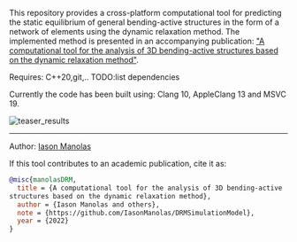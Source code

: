 This repository provides a cross-platform computational tool for predicting the static equilibrium of general bending-active structures in
the form of a network of elements using the dynamic relaxation method. The implemented method is presented in an accompanying publication: ["A computational tool for the analysis of 3D bending-active
structures based on the dynamic relaxation method"](https://unipiit-my.sharepoint.com/:b:/g/personal/m_iason_studenti_unipi_it/EeB8B0ARbjpPhLV13I8PauEB3KjtqwkAINfavZItYT_SeA?e=YCnmec).

[comment]: <> (CMake Linux:libxrandr-dev, libxinerama-dev, libxcursor-dev, libxi-dev and libeigen3-dev)
Requires: C++20,git,..
TODO:list dependencies

Currently the code has been built using: Clang 10, AppleClang 13 and MSVC 19.

![teaser_results](https://user-images.githubusercontent.com/17647952/200535216-e3cb3cba-a5c8-4ac4-bc71-5881746cc57e.png)

---
Author: [Iason Manolas](https://vcg.isti.cnr.it/~manolas/)

If this tool contributes to an academic publication, cite it as:
```bib
@misc{manolasDRM,
  title = {A computational tool for the analysis of 3D bending-active
structures based on the dynamic relaxation method},
  author = {Iason Manolas and others},
  note = {https://github.com/IasonManolas/DRMSimulationModel},
  year = {2022}
}
```
